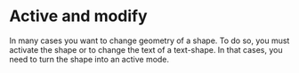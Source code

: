 # Active and modify
<p>
In many cases you want to change geometry of a shape. To do so, you must activate the shape or to change the text of a text-shape. In that cases, you need to turn the shape into an active mode.

</p>
